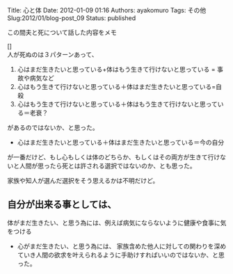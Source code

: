 Title: 心と体
Date: 2012-01-09 01:16
Authors: ayakomuro
Tags:  その他
Slug:2012/01/blog-post_09
Status: published

この間夫と死について話した内容をメモ  

[]  
人が死ぬのは３パターンあって、

1.  心はまだ生きたいと思っている+体はもう生きて行けないと思っている =
    事故や病気など
2.  心はもう生きて行けないと思っている＋体はまだ生きたいと思っている=自殺
3.  心はもう生きて行けないと思っている＋体はもう生きて行けないと思っている＝老衰？

があるのではないか、と思った。

-   心はまだ生きたいと思っている＋体はまだ生きたいと思っている＝今の自分

が一番だけど、もし心もしくは体のどちらか、もしくはその両方が生きて行けないと人間が思ったら死とは許される選択ではないのか、とも思った。

家族や知人が選んだ選択をそう思えるかは不明だけど。

自分が出来る事としては、  
-
体がまだ生きたい、と思う為には、例えば病気にならないように健康や食事に気をつける  
- 心がまだ生きたい、と思う為には、
家族含めた他人に対しての関わりを深めていき人間の欲求を叶えられるように手助けすればいいのではないか、と思った。
